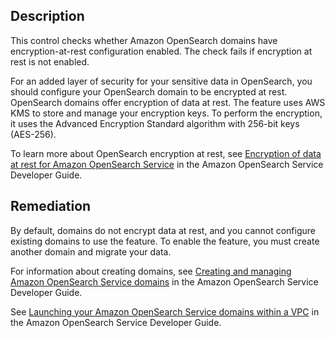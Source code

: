 ## Description

This control checks whether Amazon OpenSearch domains have encryption-at-rest configuration enabled. The check fails if encryption at rest is not enabled.

For an added layer of security for your sensitive data in OpenSearch, you should configure your OpenSearch domain to be encrypted at rest. OpenSearch domains offer encryption of data at rest. The feature uses AWS KMS to store and manage your encryption keys. To perform the encryption, it uses the Advanced Encryption Standard algorithm with 256-bit keys (AES-256).

To learn more about OpenSearch encryption at rest, see [Encryption of data at rest for Amazon OpenSearch Service](https://docs.aws.amazon.com/opensearch-service/latest/developerguide/encryption-at-rest.html) in the Amazon OpenSearch Service Developer Guide.


## Remediation

By default, domains do not encrypt data at rest, and you cannot configure existing domains to use the feature. To enable the feature, you must create another domain and migrate your data.

For information about creating domains, see [Creating and managing Amazon OpenSearch Service domains](https://docs.aws.amazon.com/opensearch-service/latest/developerguide/vpc.html) in the Amazon OpenSearch Service Developer Guide.

See [Launching your Amazon OpenSearch Service domains within a VPC](https://docs.aws.amazon.com/opensearch-service/latest/developerguide/vpc.html) in the Amazon OpenSearch Service Developer Guide.
